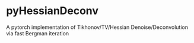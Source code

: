 # pyHessianDeconv
A pytorch implementation of Tikhonov/TV/Hessian Denoise/Deconvolution via fast Bergman iteration
